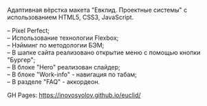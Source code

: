 Адаптивная вёрстка макета "Евклид. Проектные системы" с использованием HTML5, CSS3, JavaScript.

– Pixel Perfect; <br>
– Использование технологии Flexbox; <br>
– Нэйминг по методологии БЭМ; <br>
– В шапке сайта реализовано открытие меню с помощью кнопки "Бургер"; <br>
– В блоке "Hero" реализован слайдер; <br>
– В блоке "Work-info" - навигация по табам; <br>
– В разделе "FAQ" - аккордеон. <br>
 
GH Pages: https://inovosyolov.github.io/euclid/

